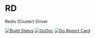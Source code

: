 # RD

Redis (Cluster) Driver

[![Build Status](https://travis-ci.com/beiping96/rd.svg?branch=master)](https://travis-ci.com/beiping96/rd)
[![GoDoc](https://godoc.org/github.com/beiping96/rd?status.svg)](https://godoc.org/github.com/beiping96/rd)
[![Go Report Card](https://goreportcard.com/badge/github.com/beiping96/rd)](https://goreportcard.com/report/github.com/beiping96/rd)
